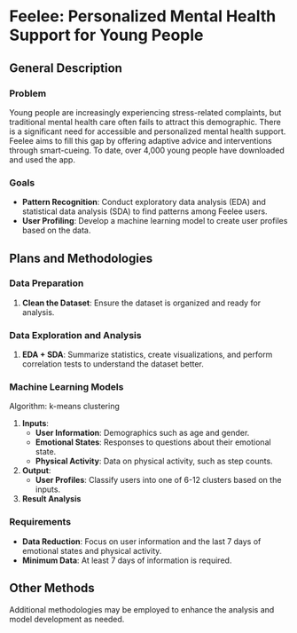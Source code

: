 # Feelee: Personalized Mental Health Support for Young People

## General Description

### Problem
Young people are increasingly experiencing stress-related complaints, but traditional mental health care often fails to attract this demographic. There is a significant need for accessible and personalized mental health support. Feelee aims to fill this gap by offering adaptive advice and interventions through smart-cueing. To date, over 4,000 young people have downloaded and used the app.

### Goals
- **Pattern Recognition**: Conduct exploratory data analysis (EDA) and statistical data analysis (SDA) to find patterns among Feelee users.
- **User Profiling**: Develop a machine learning model to create user profiles based on the data.

## Plans and Methodologies

### Data Preparation
1. **Clean the Dataset**: Ensure the dataset is organized and ready for analysis.

### Data Exploration and Analysis
1. **EDA + SDA**: Summarize statistics, create visualizations, and perform correlation tests to understand the dataset better.

### Machine Learning Models
Algorithm: k-means clustering
1. **Inputs**:
   - **User Information**: Demographics such as age and gender.
   - **Emotional States**: Responses to questions about their emotional state.
   - **Physical Activity**: Data on physical activity, such as step counts.
2. **Output**:
   - **User Profiles**: Classify users into one of 6-12 clusters based on the inputs.
3. **Result Analysis**

### Requirements
- **Data Reduction**: Focus on user information and the last 7 days of emotional states and physical activity.
- **Minimum Data**: At least 7 days of information is required.

## Other Methods
Additional methodologies may be employed to enhance the analysis and model development as needed.
